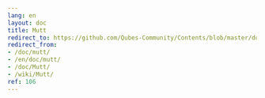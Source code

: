 ```yaml
---
lang: en
layout: doc
title: Mutt
redirect_to: https://github.com/Qubes-Community/Contents/blob/master/docs/configuration/mutt.md
redirect_from:
- /doc/mutt/
- /en/doc/mutt/
- /doc/Mutt/
- /wiki/Mutt/
ref: 106
---
```



